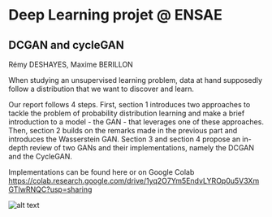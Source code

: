 # Deep Learning projet @ ENSAE
## DCGAN and cycleGAN

Rémy DESHAYES, Maxime BERILLON

When studying an unsupervised learning problem, data at hand supposedly follow a distribution that we want to discover and learn. 

Our report follows 4 steps. First, section 1 introduces two approaches to tackle the problem of probability distribution learning and make a brief introduction to a model - the GAN - that leverages one of these approaches. Then, section 2 builds on the remarks made in the previous part and introduces the Wasserstein GAN. Section 3 and section 4 propose an in-depth review of two GANs and their implementations, namely the DCGAN and the CycleGAN. 

Implementations can be found here or on Google Colab https://colab.research.google.com/drive/1yq2O7Ym5EndvLYROp0u5V3XmGTIwRNQC?usp=sharing

![alt text](https://miro.medium.com/max/2424/1*FL6DWzN-awxCaG8bS1ZD_Q.png)
